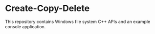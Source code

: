 # Create-Copy-Delete
This repository contains Windows file system C++ APIs and an example console application.
